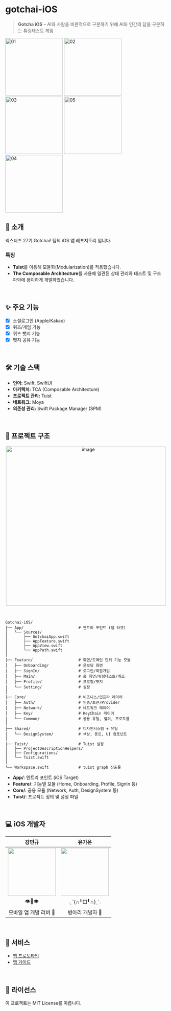 # gotchai-iOS

> **Gotcha iOS** – AI와 사람을 비판적으로 구분하기 위해 AI와 인간의 답을 구분하는 튜링테스트 게임

<img width="180" alt="01" src="https://github.com/user-attachments/assets/df2f9130-3669-4f24-b583-5a618a89b808" />
<img width="180" alt="02" src="https://github.com/user-attachments/assets/f1f65767-9fe5-48be-baf1-f8e486e423f6" />

<br/>

<img width="180" alt="03" src="https://github.com/user-attachments/assets/6ab245e7-9ce4-46cb-b1a8-cd16875053e3" />
<img width="180" alt="05" src="https://github.com/user-attachments/assets/7882519b-a41f-4014-acb9-3e125222f298" />
<img width="180" alt="04" src="https://github.com/user-attachments/assets/8f8c901f-4a5c-4ebd-94e9-f25822f520e1" />


<br/>

## 📖 소개

넥스터즈 27기 Gotchai! 팀의 iOS 앱 레포지토리 입니다.

### 특징


- **Tuist**를 이용해 모듈화(Modularization)를 적용했습니다.
- **The Composable Architecture**를 사용해 일관된 상태 관리와 테스트 및 구조 파악에 용이하게 개발하였습니다.
<br/>


## ✨ 주요 기능

- [x]  소셜로그인 (Apple/Kakao)
- [x]  퀴즈/게임 기능
- [x]  퀴즈 뱃지 기능
- [x]  뱃지 공유 기능

<br/>

## 🛠 기술 스택

- **언어:** Swift, SwiftUI
- **아키텍처:** TCA (Composable Architecture)
- **프로젝트 관리:** Tuist
- **네트워크:** Moya
- **의존성 관리:** Swift Package Manager (SPM)

<br/>

## 📂 프로젝트 구조

<p align="center">
<img width="500" alt="image" src="https://github.com/user-attachments/assets/30d295e3-c517-4a0d-ac98-b2b91fc492b0" />
</p>

<br/>

```
Gotchai-iOS/
├── App/                        # 엔트리 포인트 (앱 타겟)
│   └── Sources/
│       ├── GotchaiApp.swift
│       ├── AppFeature.swift
│       ├── AppView.swift
│       └── AppPath.swift
│
├── Feature/                    # 화면/도메인 단위 기능 모듈
│   ├── Onboarding/             # 온보딩 화면
│   ├── SignIn/                 # 로그인/회원가입
│   ├── Main/                   # 홈 화면/튜링테스트/퀴즈
│   ├── Profile/                # 프로필/뱃지
│   └── Setting/                # 설정
│
├── Core/                       # 비즈니스/인프라 레이어
│   ├── Auth/                   # 인증/토큰/Provider
│   ├── Network/                # 네트워크 레이어
│   ├── Key/                    # KeyChain 레이어
│   └── Common/                 # 공용 유틸, 헬퍼, 프로토콜
│
├── Shared/                     # 디자인시스템 + 유틸
│   └── DesignSystem/           # 색상, 폰트, UI 컴포넌트
│
├── Tuist/                      # Tuist 설정
│   ├── ProjectDescriptionHelpers/
│   ├── Configurations/
│   └── Tuist.swift
│
└── Workspace.swift             # tuist graph 산출물

```

- **App/**: 엔트리 포인트 (iOS Target)
- **Feature/**: 기능별 모듈 (Home, Onboarding, Profile, SignIn 등)
- **Core/**: 공용 모듈 (Network, Auth, DesignSystem 등)
- **Tuist/**: 프로젝트 정의 및 설정 파일

<br/>

## 💻 iOS 개발자

| 강민규 | 유가은 |
| :---: | :---: |
|[<img width="150" src="https://github.com/koreamango.png">](https://github.com/koreamango)|[<img width="150" src="https://github.com/slr-09.png">](https://github.com/slr-09) |
|👁️👄👁️ | ˗ˏˋ(∩╹□╹∩)ˎˊ˗|
|모바일 앱 개발 러버 🙂| 병아리 개발자 🐥 |

<br/>

## 🚏 서비스


- [앱 프로토타입](https://gotchai-ai.com/)
- [앱 가이드](https://sir0.notion.site/gotchai-support?source=copy_link)

<br/>

## 📄 라이선스

이 프로젝트는 MIT License를 따릅니다.
